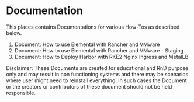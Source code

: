 # Documentation
This places contains Documentations for various How-Tos as described below.

1. Document: How to use Elemental with Rancher and VMware
2. Document: How to use Elemental with Rancher and VMware - Staging
3. Document: How to Deploy Harbor with RKE2 Nginx Ingress and MetalLB

Disclaimer: These Documents are created for educational and RnD purpose only and may result in non functioning systems and there may be scenarios where user might need to reinstall everything. In such cases the Document or the creators or contributors of these document should not be held responsible.
